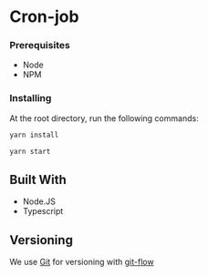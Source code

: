 # Cron-job

### Prerequisites

- Node
- NPM

### Installing

At the root directory, run the following commands:

```sh
yarn install
```

```sh
yarn start
```

## Built With

- Node.JS
- Typescript

## Versioning

We use [Git](https://git-scm.com/doc) for versioning with [git-flow](https://medium.com/trainingcenter/utilizando-o-fluxo-git-flow-e63d5e0d5e04)
